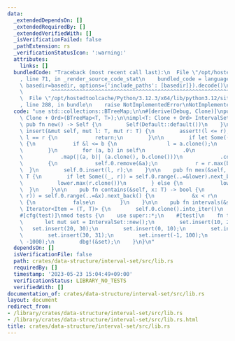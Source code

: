 ```yaml
---
data:
  _extendedDependsOn: []
  _extendedRequiredBy: []
  _extendedVerifiedWith: []
  _isVerificationFailed: false
  _pathExtension: rs
  _verificationStatusIcon: ':warning:'
  attributes:
    links: []
  bundledCode: "Traceback (most recent call last):\n  File \"/opt/hostedtoolcache/Python/3.12.3/x64/lib/python3.12/site-packages/onlinejudge_verify/documentation/build.py\"\
    , line 71, in _render_source_code_stat\n    bundled_code = language.bundle(stat.path,\
    \ basedir=basedir, options={'include_paths': [basedir]}).decode()\n          \
    \         ^^^^^^^^^^^^^^^^^^^^^^^^^^^^^^^^^^^^^^^^^^^^^^^^^^^^^^^^^^^^^^^^^^^^^^^^^^^^^^^^^\n\
    \  File \"/opt/hostedtoolcache/Python/3.12.3/x64/lib/python3.12/site-packages/onlinejudge_verify/languages/rust.py\"\
    , line 288, in bundle\n    raise NotImplementedError\nNotImplementedError\n"
  code: "use std::collections::BTreeMap;\n\n#[derive(Debug, Clone)]\npub struct IntervalSet<T:\
    \ Clone + Ord>(BTreeMap<T, T>);\n\nimpl<T: Clone + Ord> IntervalSet<T> {\n   \
    \ pub fn new() -> Self {\n        Self(Default::default())\n    }\n\n    pub fn\
    \ insert(&mut self, mut l: T, mut r: T) {\n        assert!(l <= r);\n        if\
    \ l == r {\n            return;\n        }\n\n        if let Some((a, b)) = self.0.range(..=&l).next_back()\
    \ {\n            if &l <= b {\n                l = a.clone();\n            }\n\
    \        }\n        for (a, b) in self\n            .0\n            .range(&l..=&r)\n\
    \            .map(|(a, b)| (a.clone(), b.clone()))\n            .collect::<Vec<_>>()\n\
    \        {\n            self.0.remove(&a);\n            r = r.max(b);\n      \
    \  }\n        self.0.insert(l, r);\n    }\n\n    pub fn mex(&self, lower: T) ->\
    \ T {\n        if let Some((_, r)) = self.0.range(..=&lower).next_back() {\n \
    \           lower.max(r.clone())\n        } else {\n            lower\n      \
    \  }\n    }\n\n    pub fn contains(&self, x: T) -> bool {\n        if let Some((_,\
    \ r)) = self.0.range(..=&x).next_back() {\n            &x < r\n        } else\
    \ {\n            false\n        }\n    }\n\n    pub fn intervals(&self) -> impl\
    \ Iterator<Item = (T, T)> {\n        self.0.clone().into_iter()\n    }\n}\n\n\
    #[cfg(test)]\nmod tests {\n    use super::*;\n    #[test]\n    fn test() {\n \
    \       let mut set = IntervalSet::new();\n        set.insert(10, 20);\n     \
    \   set.insert(20, 30);\n        set.insert(0, 10);\n        set.insert(31, 40);\n\
    \        set.insert(30, 31);\n        set.insert(-1, 100);\n        set.insert(-1000,\
    \ -1000);\n        dbg!(&set);\n    }\n}\n"
  dependsOn: []
  isVerificationFile: false
  path: crates/data-structure/interval-set/src/lib.rs
  requiredBy: []
  timestamp: '2023-05-23 15:04:49+09:00'
  verificationStatus: LIBRARY_NO_TESTS
  verifiedWith: []
documentation_of: crates/data-structure/interval-set/src/lib.rs
layout: document
redirect_from:
- /library/crates/data-structure/interval-set/src/lib.rs
- /library/crates/data-structure/interval-set/src/lib.rs.html
title: crates/data-structure/interval-set/src/lib.rs
---
```

